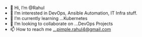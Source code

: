 - 👋 Hi, I’m @Rahul
- 👀 I’m interested in DevOps, Ansible Automation, IT Infra stuff.
- 🌱 I’m currently learning ...Kubernetes
- 💞️ I’m looking to collaborate on ...DevOps Projects
- 📫 How to reach me ...pimple.rahul4@gmail.com

<!---
Rahul-ansible/Rahul-ansible is a ✨ special ✨ repository because its `README.md` (this file) appears on your GitHub profile.
You can click the Preview link to take a look at your changes.
--->
